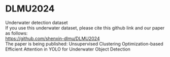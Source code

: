 # DLMU2024
Underwater detection dataset <br>
If you use this underwater dataset, please cite this github link and our paper as follows: <br>
https://github.com/shenxin-dlmu/DLMU2024 <br>
The paper is being published: Unsupervised Clustering Optimization-based Efficient Attention in YOLO for Underwater Object Detection
